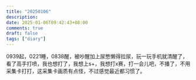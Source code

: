 ```yaml
---
title: "20250106"
description: 
date: 2025-01-06T09:42:43+08:00
comments: true
draft: false
tags: ["diary"]
---
```

0939起，0221睡，0838醒，被吵醒加上尿憋懒得拉尿，玩一玩手机就清醒了，看了高手打喷，我也想打了，我想上s+，我想打x赛，打一会儿吧，不播了，不用采集卡打打，这采集卡画质有点怪，不过感觉最近都习惯了。